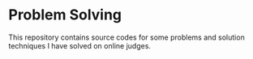 # Problem Solving

This repository contains source codes for some problems and solution techniques I have solved on online judges.
